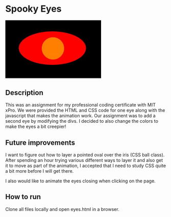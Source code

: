 # Spooky Eyes
<img src= "oneeye.png" width='300'/>

## Description
This was an assignment for my professional coding certificate with MIT xPro. We were provided the HTML and CSS code for one eye along with the javascript that makes the animation work. Our assignment was to add a second eye by modifying the divs. I decided to also change the colors to make the eyes a bit creepier!

## Future improvements
I want to figure out how to layer a pointed oval over the iris (CSS ball class). After spending an hour trying various different ways to layer it and also get it to move as part of the animation, I accepted that I need to study CSS quite a bit more before I will get there.

I also would like to animate the eyes closing when clicking on the page.

## How to run
Clone all files locally and open eyes.html in a browser.